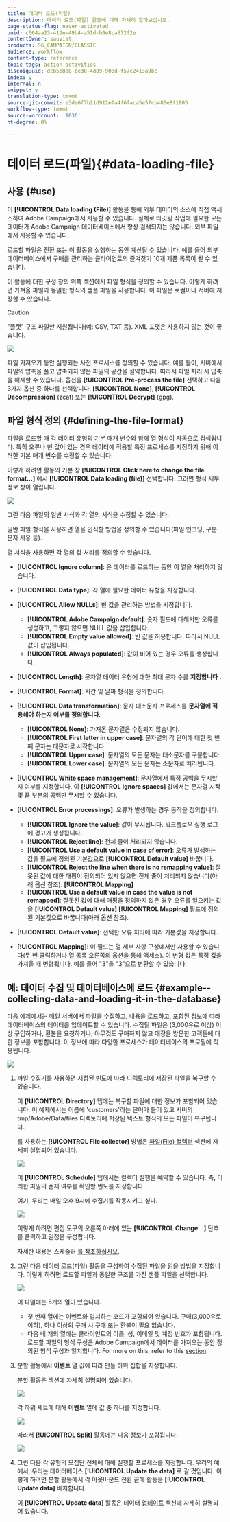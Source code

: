 ```yaml
---
title: 데이터 로드(파일)
description: 데이터 로드(파일) 활동에 대해 자세히 알아보십시오.
page-status-flag: never-activated
uuid: c064aa23-412e-49b4-a51d-b0e8ca572f2e
contentOwner: sauviat
products: SG_CAMPAIGN/CLASSIC
audience: workflow
content-type: reference
topic-tags: action-activities
discoiquuid: dcb5b8e8-be38-4d89-908d-f57c2413a9bc
index: y
internal: n
snippet: y
translation-type: tm+mt
source-git-commit: e3de6f7b21d912efa4f6faca5e57cb480e8f1805
workflow-type: tm+mt
source-wordcount: '1036'
ht-degree: 0%

---
```



# 데이터 로드(파일){#data-loading-file}

## 사용 {#use}

이 **[!UICONTROL Data loading (File)]** 활동을 통해 외부 데이터의 소스에 직접 액세스하여 Adobe Campaign에서 사용할 수 있습니다. 실제로 타깃팅 작업에 필요한 모든 데이터가 Adobe Campaign 데이터베이스에서 항상 검색되지는 않습니다. 외부 파일에서 사용할 수 있습니다.

로드할 파일은 전환 또는 이 활동을 실행하는 동안 계산될 수 있습니다. 예를 들어 외부 데이터베이스에서 구매를 관리하는 클라이언트의 즐겨찾기 10개 제품 목록이 될 수 있습니다.

이 활동에 대한 구성 창의 위쪽 섹션에서 파일 형식을 정의할 수 있습니다. 이렇게 하려면 가져올 파일과 동일한 형식의 샘플 파일을 사용합니다. 이 파일은 로컬이나 서버에 저장할 수 있습니다.

>[!CAUTION]
>
>&quot;플랫&quot; 구조 파일만 지원됩니다(예: CSV, TXT 등). XML 포맷은 사용하지 않는 것이 좋습니다.

![](assets/s_advuser_wf_etl_file.png)

파일 가져오기 동안 실행되는 사전 프로세스를 정의할 수 있습니다. 예를 들어, 서버에서 파일의 압축을 풀고 압축되지 않은 파일의 공간을 절약합니다. 따라서 파일 처리 시 압축을 해제할 수 있습니다. 옵션을 **[!UICONTROL Pre-process the file]** 선택하고 다음 3가지 옵션 중 하나를 선택합니다. **[!UICONTROL None]**, **[!UICONTROL Decompression]** (zcat) 또는 **[!UICONTROL Decrypt]** (gpg).

## 파일 형식 정의 {#defining-the-file-format}

파일을 로드할 때 각 데이터 유형의 기본 매개 변수와 함께 열 형식이 자동으로 검색됩니다. 특히 오류나 빈 값이 있는 경우 데이터에 적용할 특정 프로세스를 지정하기 위해 이러한 기본 매개 변수를 수정할 수 있습니다.

이렇게 하려면 활동의 기본 창 **[!UICONTROL Click here to change the file format...]** 에서 **[!UICONTROL Data loading (file)]** 선택합니다. 그러면 형식 세부 정보 창이 열립니다.

![](assets/file_loading_columns_format.png)

그런 다음 파일의 일반 서식과 각 열의 서식을 수정할 수 있습니다.

일반 파일 형식을 사용하면 열을 인식할 방법을 정의할 수 있습니다(파일 인코딩, 구분 문자 사용 등).

열 서식을 사용하면 각 열의 값 처리를 정의할 수 있습니다.

* **[!UICONTROL Ignore column]**: 은 데이터를 로드하는 동안 이 열을 처리하지 않습니다.
* **[!UICONTROL Data type]**: 각 열에 필요한 데이터 유형을 지정합니다.
* **[!UICONTROL Allow NULLs]**: 빈 값을 관리하는 방법을 지정합니다.

   * **[!UICONTROL Adobe Campaign default]**: 숫자 필드에 대해서만 오류를 생성하고, 그렇지 않으면 NULL 값을 삽입합니다.
   * **[!UICONTROL Empty value allowed]**: 빈 값을 허용합니다. 따라서 NULL 값이 삽입됩니다.
   * **[!UICONTROL Always populated]**: 값이 비어 있는 경우 오류를 생성합니다.

* **[!UICONTROL Length]**: 문자열 데이터 유형에 대한 최대 문자 수를 **지정합니다** .
* **[!UICONTROL Format]**: 시간 및 날짜 형식을 정의합니다.
* **[!UICONTROL Data transformation]**: 문자 대소문자 프로세스를 **문자열에 적용해야 하는지 여부를 정의합니다**.

   * **[!UICONTROL None]**: 가져온 문자열은 수정되지 않습니다.
   * **[!UICONTROL First letter in upper case]**: 문자열의 각 단어에 대한 첫 번째 문자는 대문자로 시작합니다.
   * **[!UICONTROL Upper case]**: 문자열의 모든 문자는 대소문자를 구분합니다.
   * **[!UICONTROL Lower case]**: 문자열의 모든 문자는 소문자로 처리됩니다.

* **[!UICONTROL White space management]**: 문자열에서 특정 공백을 무시할지 여부를 지정합니다. 이 **[!UICONTROL Ignore spaces]** 값에서는 문자열 시작 및 끝 부분의 공백만 무시할 수 있습니다.
* **[!UICONTROL Error processings]**: 오류가 발생하는 경우 동작을 정의합니다.

   * **[!UICONTROL Ignore the value]**: 값이 무시됩니다. 워크플로우 실행 로그에 경고가 생성됩니다.
   * **[!UICONTROL Reject line]**: 전체 줄이 처리되지 않습니다.
   * **[!UICONTROL Use a default value in case of error]**: 오류가 발생하는 값을 필드에 정의된 기본값으로 **[!UICONTROL Default value]** 바꿉니다.
   * **[!UICONTROL Reject the line when there is no remapping value]**: 잘못된 값에 대한 매핑이 정의되어 있지 않으면 전체 줄이 처리되지 않습니다(아래 옵션 참조). **[!UICONTROL Mapping]**
   * **[!UICONTROL Use a default value in case the value is not remapped]**: 잘못된 값에 대해 매핑을 정의하지 않은 경우 오류를 일으키는 값을 **[!UICONTROL Default value]** **[!UICONTROL Mapping]** 필드에 정의된 기본값으로 바꿉니다(아래 옵션 참조).

* **[!UICONTROL Default value]**: 선택한 오류 처리에 따라 기본값을 지정합니다.
* **[!UICONTROL Mapping]**: 이 필드는 열 세부 사항 구성에서만 사용할 수 있습니다(두 번 클릭하거나 열 목록 오른쪽의 옵션을 통해 액세스). 이 변형 값은 특정 값을 가져올 때 변형됩니다. 예를 들어 &quot;3&quot;을 &quot;3&quot;으로 변환할 수 있습니다.

## 예: 데이터 수집 및 데이터베이스에 로드 {#example--collecting-data-and-loading-it-in-the-database}

다음 예제에서는 매일 서버에서 파일을 수집하고, 내용을 로드하고, 포함된 정보에 따라 데이터베이스의 데이터를 업데이트할 수 있습니다. 수집될 파일은 (3,000유로 이상) 이상 구입하거나, 환불을 요청하거나, 아무것도 구매하지 않고 매장을 방문한 고객들에 대한 정보를 포함합니다. 이 정보에 따라 다양한 프로세스가 데이터베이스의 프로필에 적용됩니다.

![](assets/s_advuser_load_file_sample_0.png)

1. 파일 수집기를 사용하면 지정된 빈도에 따라 디렉토리에 저장된 파일을 복구할 수 있습니다.

   이 **[!UICONTROL Directory]** 탭에는 복구할 파일에 대한 정보가 포함되어 있습니다. 이 예제에서는 이름에 &#39;customers&#39;라는 단어가 들어 있고 서버의 tmp/Adobe/Data/files 디렉토리에 저장된 텍스트 형식의 모든 파일이 복구됩니다.

   를 사용하는 **[!UICONTROL File collector]** 방법은 [파일(File) 컬렉터](../../workflow/using/file-collector.md) 섹션에 자세히 설명되어 있습니다.

   ![](assets/s_advuser_load_file_sample_1.png)

   이 **[!UICONTROL Schedule]** 탭에서는 컬렉터 실행을 예약할 수 있습니다. 즉, 이러한 파일의 존재 여부를 확인할 빈도를 지정합니다.

   여기, 우리는 매일 오후 9시에 수집기를 작동시키고 싶다.

   ![](assets/s_advuser_load_file_sample_2.png)

   이렇게 하려면 편집 도구의 오른쪽 아래에 있는 **[!UICONTROL Change...]** 단추를 클릭하고 일정을 구성합니다.

   자세한 내용은 스케줄러 [를 참조하십시오](../../workflow/using/scheduler.md).

1. 그런 다음 데이터 로드(파일) 활동을 구성하여 수집된 파일을 읽을 방법을 지정합니다. 이렇게 하려면 로드할 파일과 동일한 구조를 가진 샘플 파일을 선택합니다.

   ![](assets/s_advuser_load_file_sample_3.png)

   이 파일에는 5개의 열이 있습니다.

   * 첫 번째 열에는 이벤트와 일치하는 코드가 포함되어 있습니다. 구매(3,000유로 이하), 하나 이상의 구매 시 구매 또는 환불이 필요 없습니다.
   * 다음 네 개의 열에는 클라이언트의 이름, 성, 이메일 및 계정 번호가 포함됩니다.
   로드할 파일의 형식 구성은 Adobe Campaign에서 데이터를 가져오는 동안 정의된 형식 구성과 일치합니다. For more on this, refer to this [section](../../platform/using/importing-data.md#step-2---source-file-selection).

1. 분할 활동에서 **이벤트** 열 값에 따라 만들 하위 집합을 지정합니다.

   분할 활동은 섹션에 자세히 설명되어 있습니다.

   ![](assets/s_advuser_load_file_sample_4.png)

   각 하위 세트에 대해 **이벤트** 열에 값 중 하나를 지정합니다.

   ![](assets/s_advuser_load_file_sample_5.png)

   따라서 **[!UICONTROL Split]** 활동에는 다음 정보가 포함됩니다.

   ![](assets/s_advuser_load_file_sample_6.png)

1. 그런 다음 각 유형의 모집단 전체에 대해 실행할 프로세스를 지정합니다. 우리의 예에서, 우리는 데이터베이스 **[!UICONTROL Update the data]** 로 갈 것입니다. 이렇게 하려면 분할 활동에서 각 아웃바운드 전환 끝에 활동을 **[!UICONTROL Update data]** 배치합니다.

   이 **[!UICONTROL Update data]** 활동은 데이터 [업데이트](../../workflow/using/update-data.md) 섹션에 자세히 설명되어 있습니다.


